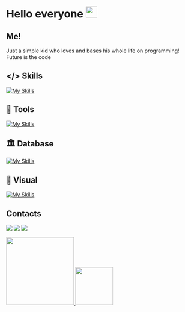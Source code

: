 # Hello everyone <img src="https://raw.githubusercontent.com/MartinHeinz/MartinHeinz/master/wave.gif" width="30px">

## Me!

<div> 
  <p>
      Just a simple kid who loves and bases his whole life on programming! Future is the code
  </p>
</div>

## </> Skills

[![My Skills](https://skillicons.dev/icons?i=js,html,css,docker,electron,express,godot,jquery,jest,lua,nextjs,nodejs,react,ts)](https://skillicons.dev)

## 🔧 Tools

[![My Skills](https://skillicons.dev/icons?i=github,git,vscode,figma,linux,notion,replit)](https://skillicons.dev)

## 🏛️ Database

[![My Skills](https://skillicons.dev/icons?i=mongodb,mysql,strapi,postgres,sqlite)](https://skillicons.dev)

## 💅 Visual

[![My Skills](https://skillicons.dev/icons?i=sass,styledcomponents,tailwind)](https://skillicons.dev)
  
## Contacts
  <a href="https://www.instagram.com/victorxyzz__/" target="_blank"><img src="https://img.shields.io/badge/Instagram-E4405F?style=for-the-badge&logo=instagram&logoColor=white"></a>
  <a href="https://github.com/jotaaave" target="_blank"><img src="https://img.shields.io/badge/GitHub-100000?style=for-the-badge&logo=github&logoColor=white"></a>
  <a href="https://www.linkedin.com/in/victorcsbrasil/" target="_blank"><img src="https://custom-icon-badges.demolab.com/badge/LinkedIn-0A66C2?logo=linkedin-white&logoColor=fff"></a>
  
 <div>
  <a href="https://github.com/LuffyNoTime">
  <img height="180em" src="https://github-readme-stats.vercel.app/api?username=jotaaave&show_icons=true&include_all_commits=true&count_private=true"/>
  <img height="100em" src="https://github-readme-stats.vercel.app/api/top-langs/?username=jotaaave&layout=compact&langs_count=7"/>
</div>
